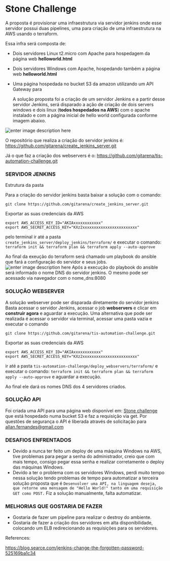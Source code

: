# Stone Challenge

A proposta é provisionar uma infraestrutura via servidor jenkins onde esse servidor possui duas pipelines, uma para criação de uma infraestrutura na AWS usando o terraform.

Essa infra será composta de:

- Dois servidores Linux t2.micro com Apache para hospedagem da página web **helloworld.html**

- Dois servidores Windows com Apache, hospedando também a página web **helloworld.html**

- Uma página hospedada no bucket S3 da amazon utilizando um API Gateway para

  
  A solução proposta foi a criação de um servidor Jenkins e a partir desse servidor Jenkins, será disparado a ação de criação de dois servers windows e dois linux (**todos hospedados na AWS**) com o apache instalado e com a página inicial de hello world configurada conforme imagem abaixo.

![enter image description here](https://lucid.app/publicSegments/view/b084cfd1-8d08-4a6b-93af-ecaf1d05f8cd/image.png)

O repositório que realiza a criação do servidor jenkins é: https://github.com/gitarena/create_jenkins_server.git

Já o que faz a criação dos webservers é o: https://github.com/gitarena/tis-automation-challenge.git

### SERVIDOR JENKINS
Estrutura da pasta

Para a criação do servidor jenkins basta baixar a solução com o comando:

    git clone https://github.com/gitarena/create_jenkins_server.git

Exportar as suas credenciais da AWS

    export AWS_ACCESS_KEY_ID="AKIAxxxxxxxxxxxx"
    export AWS_SECRET_ACCESS_KEY="KXz2xxxxxxxxxxxxxxxxxxxxxxxx" 

pelo terminal ir até a pasta `create_jenkins_server/deploy_jenkins/terraform/`
e executar o comando: `terraform init && terraform plan && terraform apply --auto-approve`

Ao final da exeução do terraform será chamado um playbook do ansible que fará a configuração do servidor e seus jobs.
![enter image description here](https://lucid.app/publicSegments/view/d91b2c34-533d-47a2-95d7-1ea4d720f530/image.png)
Após a execução do playbook do ansible será informado o nome DNS do servidor jenkins.
O mesmo pode ser acessado via navegador com o nome_dns:8080


### SOLUÇÃO WEBSERVER
A solução webserver pode ser disparada diretamente do servidor jenkins
Basta acessar o servidor Jenkins, acessar o job **webservers** e clicar em **construir agora** e aguardar a execução.
Uma alternativa que pode ser realizada é acessar o servidor via terminal, acessar uma pasta vazia e executar o comando

    git clone https://github.com/gitarena/tis-automation-challenge.git

Exportar as suas credenciais da AWS

    export AWS_ACCESS_KEY_ID="AKIAxxxxxxxxxxxx"
    export AWS_SECRET_ACCESS_KEY="KXz2xxxxxxxxxxxxxxxxxxxxxxxx" 

ir até a pasta `tis-automation-challenge/deploy_webservers/terraform/`
e executar o comando: `terraform init && terraform plan && terraform apply --auto-approve` e aguardar a execução.

Ao final ele dará os nomes DNS dos 4 servidores criados.

### SOLUÇÃO API
Foi criada uma API para uma página web disponível em: [Stone challenge](https://stone-challenge-serverless.s3.us-east-1.amazonaws.com/index.html?response-content-disposition=inline&X-Amz-Security-Token=IQoJb3JpZ2luX2VjEGIaCXNhLWVhc3QtMSJHMEUCIQD2wIjwu1E6fQ02CfeBLVtlxVZ3hD5PlaKD6fP%2B419tBQIgLyahcSqyHXwVxYwXcsYLk6RSuTpDsrpz6oEHHpf1YIsq9gIIWxAAGgw4MTQ3MzU3NDA3NTYiDBQwa2Vqkj2y3LvibSrTAhwqqomm6bLLROlxPLHIo4D0cDAchafHC25L6iE0VgX%2BttiAQsIgIRLWjTG9K0MHQn%2BTFEPsOhUFqrwVTiUuuSiVLMwq6k%2BuIKnZd4AHRns7xVcQ7Ai%2BTH8NTnw2XL3B%2FO1rYjNt%2FvkdNFuoW2GnOyzI4cY2r3%2BPrvMpyP6OeMSsqzzUHzOh721r6f%2BUhtp8riTNudQaPKjVexTu43mFJamc%2FACvZ%2B8B98BfFSi8L1oUQCOhLlWb2DDUBrXibO7MUD5ZlkODDXJkxferx0yodv64X8o0babQK60sJuzOqtf6XzHz1RQgAq05CzCJsK5I2%2B%2FB1nhuf%2FehS%2Bf8pAT%2BqiAAqT7frqgOm1mzbsYIQRY78ChS5NHBbLWq8k5BbUnFljx6nXIiMwIujFpYodVR%2BKmjRuyEp7PNn8z0eMiOOs%2BFKzbR%2BLiFOtwi0Coq2lr68sWFRTDfwJSOBjqzArt1oyOhWsvMyEioERTWEkHb8iPdaQhEEEYoaB%2F5E4cL5R1upSSbBZn1sskcBzgPPy212WIYpOW7NayTiQSVgYjYhTvyKuXVMFX6vOCapuSPusEURis20XdqkhINsMutgSwcJC%2BdFSXpRPH2H6uxTERnVmilyQEfZK3Ys4Xbuwk4Kb0lYZ0PCnXaDojm8n8LcXAWKuJURpUEJmOwWkISO4QLQbf24fJzlsNhk2t42Vp8Mj%2FEHvDwIfp33IIsGkndVqJORAy79gWuAkncxsX2V6yVBOddo%2FYpUBNC%2FT7zLRvzbX0EvPNd75cR921odXsNJAPixcX%2F%2F3LSQJttVYUWA6aNzE3YnSmNLtO6wAZvAli4wr18A4usZiyniMCd0x46Oal%2BpgpxRM57IYpg9zx0LbjGc7o%3D&X-Amz-Algorithm=AWS4-HMAC-SHA256&X-Amz-Date=20211224T100843Z&X-Amz-SignedHeaders=host&X-Amz-Expires=604800&X-Amz-Credential=ASIA33MQIZ5KCTOESZOU%2F20211224%2Fus-east-1%2Fs3%2Faws4_request&X-Amz-Signature=483b4350fa2dac391f663e55c096983922f3d45b53ec190ab850e963835e8a57) que está hospedado numa bucket S3 e faz a requisição via get.
Por questões de segurança o API é liberada através de solicitação para [allan.fernandes@gmail.com](mailto:allan.fernandes@gmail.com)

### DESAFIOS ENFRENTADOS
- Devido a nunca ter feito um deploy de uma máquina Windows na AWS, tive problemas para pegar a senha do administrador, creio que com mais tempo, consigo pegar essa senha e realizar corretamente o deploy das máquinas Windows.
- Devido a ter o problema com os servidores Windows, perdi muito tempo nessa solução tendo problemas de tempo para automatizar a terceira solução proposta que é `Desenvolver uma API, na linguagem deseja, que retorne uma mensagem de "Hello World!" tanto em uma requisição GET como POST.` Fiz a solução manualmente, falta automatizar.

### MELHORIAS QUE GOSTARIA DE FAZER
- Gostaria de fazer um pipeline para realizar o destroy do ambiente.
- Gostaria de fazer a criação dos servidores em alta disponibilidade, colocando um ELB redirecionando as requisições para os servidores.

References:

  https://blog.searce.com/jenkins-change-the-forgotten-password-525169ba1c34